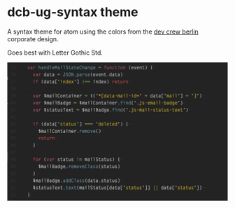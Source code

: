 # dcb-ug-syntax theme

A syntax theme for atom using the colors from the [dev crew berlin](https://dcb.ug/) corporate design.

Goes best with Letter Gothic Std.

![dcb ug theme screenshot](https://github.com/dcb-ug/dcb-ug-syntax/blob/master/dcb-ug-syntax-theme.png)
